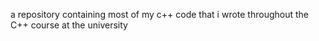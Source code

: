 a repository containing most of my c++ code that i wrote throughout the C++ course at the university
